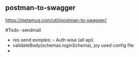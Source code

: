 ## postman-to-swagger

https://metamug.com/util/postman-to-swagger/



#Todo
-sendmail
- res send exmples: - Auth wise (all api)
- validateBody(schemas.loginSchema),  joy used  config file
- 